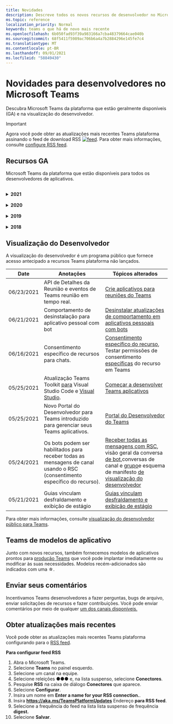```yaml
---
title: Novidades
description: Descreve todos os novos recursos de desenvolvedor no Microsoft Teams
ms.topic: reference
localization_priority: Normal
keywords: teams o que há de novo mais recente
ms.openlocfilehash: 6b050fad93f39a983166a7cba48379664cae040b
ms.sourcegitcommit: 68f5411f5989ac706b6a4a7b2884296e145fe7c4
ms.translationtype: MT
ms.contentlocale: pt-BR
ms.lasthandoff: 09/01/2021
ms.locfileid: "58849430"
---
```

# <a name="whats-new-for-developers-in-microsoft-teams"></a>Novidades para desenvolvedores no Microsoft Teams

Descubra Microsoft Teams da plataforma que estão geralmente disponíveis (GA) e na visualização do desenvolvedor.

> [!IMPORTANT]
> Agora você pode obter as atualizações mais recentes Teams plataforma assinando o feed de download RSS [ ![ feed](~/assets/images/RSSfeeds.png)](https://aka.ms/TeamsPlatformUpdates). Para obter mais informações, consulte [configure RSS feed](#get-latest-updates).

## <a name="ga-features"></a>Recursos GA

Microsoft Teams da plataforma que estão disponíveis para todos os desenvolvedores de aplicativos.

<br>

<details>

<summary><b>2021</b></summary>

| **Date** | **Anotações** | **Tópicos alterados** |
| -------- | --------- | ------------------ |
|08/31/2021| O recurso Custom Together Mode scenes combina os participantes em uma única cena virtual e coloca seus fluxos de vídeo em assentos pré-determinados. | [Cenas do modo Custom Together](~/apps-in-teams-meetings/teams-together-mode.md) |
|08/25/2021| Introduzido o guia passo a passo para criar um Teams com SSO (sign-on único). | [Guia passo a passo para criar um Teams com SSO](sbs-bots-with-sso.yml) |
|08/19/2021| Evento de atualização de instalação recebido ao instalar um bot em um thread de conversa. | [Evento de atualização de instalação](bots/how-to/conversations/subscribe-to-conversation-events.md#installation-update-event) |
|08/12/2021|Criar guias com Cartões Adaptáveis|[Criar guias com Cartões Adaptáveis](tabs/how-to/build-adaptive-card-tabs.md)|
|08/04/2021| As guias não terão mais margens ao redor de suas experiências.  | [Removendo margens de tabulação](resources/removing-tab-margins.md) |
|07/08/2021|A extensibilidade do aplicativo de reunião está disponível no celular. Os clientes móveis suportam aplicativos durante a reunião. |[Extensibilidade do aplicativo de reunião](apps-in-teams-meetings/meeting-app-extensibility.md)|
|06/28/2021|Integrar a funcionalidade do Se picker de pessoas.|[Funcionalidade Integrar Seletor de Pessoas](concepts/device-capabilities/people-picker-capability.md)|  
|06/25/2021| Introduzido o guia passo a passo para enviar mensagens proativas. | [Guia passo a passo para enviar mensagens proativas](sbs-send-proactive.yml) |
|06/09/2021| Exibição de estágio para imagens em Cartões Adaptáveis com `allowExpand` atributo. | [Exibição de estágio para imagens em Cartões Adaptáveis](~/task-modules-and-cards/cards/cards-format.md) |
|05/31/2021| Guias de conversa. | [Iniciar e continuar conversas sobre conteúdo em suas guias](~/tabs/how-to/conversational-tabs.md) |
|05/24/2021| Diretrizes Teams de design de aplicativos atualizadas com padrões móveis e muito mais.|[Projetando seu Teams aplicativo](~/concepts/design/design-teams-app-overview.md)
|05/13/2021| Adicionadas informações sobre mConnect e Skooler.|[Sistema de gerenciamento de aprendizagem de miojo](resources/moodle-overview.md)
|05/10/2021| O manifesto v1.10 é lançado.|[Esquema de manifesto](resources/schema/manifest-schema.md) |
|05/10/2021| Novo recurso de personalização de aplicativo.| [Habilitar organizações para personalizar seu aplicativo](concepts/design/enable-app-customization.md) |
|05/07/2021| Links profundos para chamadas de áudio e vídeo no chat. |[Links profundos](concepts/build-and-test/deep-links.md#deep-linking-to-an-audio-or-audio-video-call) |
|04/30/2021|Novas diretrizes sobre como publicar aplicativos no Teams store.|[Publique seu aplicativo no Teams,](concepts/deploy-and-publish/appsource/publish.md)Teams [de validação da loja](concepts/deploy-and-publish/appsource/prepare/teams-store-validation-guidelines.md) |
|04/29/2021 | Ações universais para cartões adaptáveis. | [Ações Universais para Cartões Adaptáveis](task-modules-and-cards/cards/universal-actions-for-adaptive-cards/overview.md) |
|04/29/2021 | Exibições específicas do usuário. | [Exibições Específicas do Usuário](task-modules-and-cards/cards/universal-actions-for-adaptive-cards/User-Specific-Views.md) |
|04/29/2021 | Fluxos de trabalho sequenciais. | [Fluxos de Trabalho Sequenciais](task-modules-and-cards/cards/universal-actions-for-adaptive-cards/Sequential-Workflows.md) |
|04/29/2021 | Cartões atualizados. | [Cartões atualizados](task-modules-and-cards/cards/universal-actions-for-adaptive-cards/Up-To-Date-Views.md) |
|04/08/2021| Recurso de personalização de aplicativos.|[Visão geral do aplicativo de equipes](concepts/design/enable-app-customization.md)de [design, visão geral](concepts/build-and-test/app-studio-overview.md#connectors)do estúdio do aplicativo e [esquema de manifesto](resources/schema/manifest-schema-dev-preview.md) |
|03/18/2021|Aviso: atualize para a versão 4.10 ou acima do SDK da Estrutura de Bots, conforme começamos com o processo de deprecação para `TeamsInfo.getMembers` e `TeamsInfo.GetMembersAsync` . | [Alterações na API de bot para membros da Equipe/Chat](resources/team-chat-member-api-changes.md) |
|03/05/2021|Escopo de instalação padrão e funcionalidade de grupo.| [Escopo de instalação padrão e funcionalidade de grupo](concepts/deploy-and-publish/add-default-install-scope.md) |
|03/05/2021|Reordenar guias de aplicativo pessoal.|[Reordenar a guia de chat em aplicativos pessoais](tabs/how-to/create-personal-tab.md#reorder-static-personal-tabs)|
|03/04/2021|Mascaramento de informações em cartões adaptáveis.| [Mascaramento de informações em cartões adaptáveis](task-modules-and-cards/cards/cards-format.md#information-masking-in-adaptive-cards) |
|02/19/2021|Recursos de localização adicionados. <br/> As informações de recursos de localização são adicionadas na visão geral dos recursos do dispositivo, permissões de dispositivo nativas, integração de recursos de mídia e arquivos de recursos de QR ou scanner de código de barras.|[Visão](concepts/device-capabilities/device-capabilities-overview.md)geral , [Solicitar permissões de dispositivo,](concepts/device-capabilities/native-device-permissions.md) [Integrar](concepts/device-capabilities/mobile-camera-image-permissions.md)recursos de mídia, [Integrar a QR](concepts/device-capabilities/qr-barcode-scanner-capability.md)ou o recurso de scanner de código de barras, [Integrar recursos de localização](concepts/device-capabilities/location-capability.md) |
|02/18/2021|Adicionado o recurso de QR ou scanner de código de barras. <br/> As informações de recurso de QR ou scanner de código de barras são adicionadas na visão geral dos recursos do dispositivo, permissões de dispositivo nativas e arquivos de recursos de mídia de integração.|[Visão](concepts/device-capabilities/device-capabilities-overview.md)geral , [Solicitar permissões de dispositivo,](concepts/device-capabilities/native-device-permissions.md) [Integrar recursos de mídia,](concepts/device-capabilities/mobile-camera-image-permissions.md) [Integrar a QR ou o](concepts/device-capabilities/qr-barcode-scanner-capability.md) recurso de scanner de código de barras |
|02/09/2021|Visão geral dos recursos do dispositivo adicionado. <br/> As informações de funcionalidade do microfone são adicionadas às permissões do dispositivo nativo e integram arquivos de recursos de mídia.|[Visão](concepts/device-capabilities/device-capabilities-overview.md)geral , [Solicitar permissões de dispositivo,](concepts/device-capabilities/native-device-permissions.md) [Integrar recursos de mídia](concepts/device-capabilities/mobile-camera-image-permissions.md)|

<br>

</details>

<br>

<details>
  
<summary><b>2020</b></summary>

| **Date** | **Anotações** | **Tópicos alterados** |
| -------- | --------- | ------------------ |
|11/30/2020|Integração da plataforma de identidade com Teams Toolkit e Visual Studio Code para guias.|[Autenticação de login único com Teams Toolkit e Visual Studio Code para guias](toolkit/visual-studio-code-tab-sso.md)|
|11/16/2020|Teams manifesto do aplicativo atualizado para a versão 1.8.|[Referência: esquema de manifesto para Microsoft Teams](resources/schema/manifest-schema.md)|
|11/10/2020|Teams de design de bot.|[Diretrizes de design de bot](bots/design/bots.md)|
|09/30/2020|Agora há suporte para o envio e recebimento de arquivos para bots em dispositivos móveis.|[Enviar e receber arquivos por meio de seu bot](resources/bot-v3/bots-files.md)|
|09/22/2020|Novas informações para começar a Teams desenvolvimento.|[Criar sua primeira visão geral Teams aplicativo](build-your-first-app/build-first-app-overview.md)|
|09/18/2020|Suporte para aplicativos de Teams de reunião (Visualização de Versão).|[Criar aplicativos para Teams reuniões e](apps-in-teams-meetings/create-apps-for-teams-meetings.md) [aplicativos em Teams reuniões](apps-in-teams-meetings/teams-apps-in-meetings.md)|
|08/19/2020|Importe Teams mensagens com o Microsoft Graph.|[Importar mensagens de plataforma de terceiros para o Teams usando o Microsoft Graph](graph-api/import-messages/import-external-messages-to-teams.md)
|08/12/2020 |Suporte a Cartões Adaptáveis no webhook de entrada movido para GA.|[Envie cartões adaptáveis usando um webhook de entrada](~/webhooks-and-connectors/how-to/connectors-using.md#send-adaptive-cards-using-an-incoming-webhook) |
|08/10/2020|Começar a criar Teams aplicativos com o Visual Studio Toolkit.|[Criar aplicativos com o Microsoft Teams Toolkit e Visual Studio Code](toolkit/visual-studio-overview.md) |
|08/06/2020|Suporte para autenticação SSO de guias.|[Desenvolver uma guia de Microsoft Teams SSO](tabs/how-to/authentication/auth-aad-sso.md#develop-an-sso-microsoft-teams-tab) |
|07/27/2020 | Graph bots e mensagens proativos (Visualização Pública).|[Habilitar a instalação proativa de bots e mensagens proativas Teams com o Microsoft Graph](graph-api/proactive-bots-and-messages/graph-proactive-bots-and-messages.md)|
|07/22/2020 |Atualizações de funcionalidade de dispositivo móvel.|[Solicitar permissões de dispositivo para sua guia Microsoft Teams de usuário](concepts/device-capabilities/native-device-permissions.md) |
|07/20/2020|Teams App Validation Tool for AppSource submissions.|[Teams Ferramenta de Validação de Aplicativos](concepts/deploy-and-publish/appsource/prepare/submission-checklist.md)
|07/15/2020|Crie um assistente virtual para Teams.|[Assistente Virtual para Microsoft Teams](samples/virtual-assistant.md)|
|07/14/2020|Navegando em uma documentação de indicador de carregamento nativo.|[Mostrando um indicador de carregamento nativo](tabs/how-to/create-tab-pages/content-page.md#show-a-native-loading-indicator)
|07/01/2020|Começar a criar Teams aplicativos com o Visual Studio Code Toolkit.|[Criar aplicativos com o Microsoft Teams Toolkit e Visual Studio Code](toolkit/visual-studio-code-overview.md) |
|07/01/2020|Login único para guias GA para clientes Teams web e desktop.|[Single Sign-On (SSO)](tabs/how-to/authentication/auth-aad-sso.md)|
|06/05/2020| Esquema de manifesto atualizado para a versão 1.7.| [Referência: esquema de manifesto para Microsoft Teams](resources/schema/manifest-schema.md)|
|05/18/2020|Integre Power Virtual Agents com Teams.|[Integrar um Power Virtual Agents chatbot com Microsoft Teams](bots/how-to/add-power-virtual-agents-bot-to-teams.md)|
|04/01/2020|Integrar sistemas WFM com o Conector de Turnos para Teams.|[Microsoft Teams Desloca conectores WFM](samples/shifts-wfm-connectors.md)
|03/24/2020 | Adicionado suporte para recuperar um único membro de uma conversa e suporte adicional para recuperar membros pagedos. | [Obter o contexto do Teams para o seu bot](~/bots/how-to/get-teams-context.md) |

<br>

</details>

<br>

<details>
  
<summary><b>2019</b></summary>

| **Date** | **Anotações** | **Tópicos alterados** |
| -------- | --------- | ------------------ |
| 12/26/2019 | O parâmetro em cargas enviadas a um bot não é mais criptografado, permitindo que você use esse valor para construir `replyToId` links profundos para essas mensagens. As cargas de mensagens incluem os valores criptografados no parâmetro `legacy.replyToId` .  |
| 11/05/2019 | Login único usando o Teams JavaScript SDK. | [Logon único](tabs/how-to/authentication/auth-aad-sso.md) |
| 10/31/2019 | Bots de conversa e documentação de extensão de mensagens atualizada para refletir o SDK da Estrutura de Bots 4.6. A documentação do SDK v3 está disponível na seção Recursos. | Toda a documentação de bot e extensão de mensagens. |
| 10/31/2019 | Nova estrutura de documentação e refatoria de artigos principais. Informe quaisquer links mortos ou 404s criando um problema GitHub. | Todos eles! |
| 09/13/2019 | O bot de solicitação é instalado a partir da extensão de mensagens baseada em ação. | [Iniciar ações com extensões de mensagens](resources/messaging-extension-v3/create-extensions.md#request-to-install-your-conversational-bot)
| 08/28/2019 | Suporte para canais privados em guias e conectores. | [Obtenha contexto para sua guia](tabs/how-to/access-teams-context.md#retrieve-context-in-private-channels) |
| 06/20/2019 | Compartilhe um site externo, de um site externo, em um Teams canal. | [Compartilhar com Teams](~/share-to-teams.md) |
| 05/25/2019 | Responder com a mensagem bot do módulo de tarefa. | [Responder com mensagem bot do módulo de tarefa](resources/messaging-extension-v3/create-extensions.md#respond-with-an-adaptive-card-message-sent-from-a-bot) |
| 05/25/2019 | Bots em chats de grupo. | [Interagir com um bot no chat de grupo ou canal](~/concepts/bots/bot-conversations/bots-conv-channel.md) |
| 05/20/2019 | Localização do manifesto do aplicativo. | [Localização de aplicativos](~/publishing/apps-localization.md) |
| 05/20/2019 | Ações de mensagem. | [Ações de mensagem](resources/messaging-extension-v3/create-extensions.md#action-type-message-extensions) |
| 05/20/2019 | Link desfraldado (visualizações de URL personalizadas). | [Desenrolamento de link](messaging-extensions/how-to/link-unfurling.md)|
| 05/06/2019 | Programa de certificação de aplicativos para aplicativos da loja. | [Certificação de Aplicativos](~/concepts/deploy-and-publish/appsource/post-publish/overview.md#complete-microsoft-365-certification) |
| 05/06/2019 | Modelos de aplicativo agora estão disponíveis. | [Modelos de aplicativo](~/samples/app-templates.md) |
| 04/23/2019 | Extensões de Mensagens baseadas em ação agora estão disponíveis. | [Extensões de Mensagens baseadas em ação](~/concepts/messaging-extensions/create-extensions.md) |
| 02/18/2019 | Criando links profundos para chat privado. | [Vinculação profunda a um chat](concepts/build-and-test/deep-links.md#deep-linking-to-a-chat) |
| 01/23/2019 | Surfacing SKU and licenceType information in the tab context. | [Contexto de tabulação](~/concepts/tabs/tabs-context.md) |

<br>

</details>

<br>

<details>

<summary><b>2018</b></summary>

| **Date** | **Anotações** | **Tópicos alterados** |
| -------- | --------- | ------------------ |
| 11/12/2018 | As guias no chat em grupo agora estão disponíveis na versão lançada do Teams. Como parte desse trabalho, a seção guias foi reformulada para maior clareza.| [Guias configuráveis](~/concepts/tabs/tabs-configurable.md) |
| 11/11/2018 | O início do Nó JS e do .NET/C# foi atualizado para usar o App Studio no Teams, e uma nova seção foi adicionada para hospedar aplicativos Teams baseados em nó no Azure. | Começar Microsoft Teams plataforma Microsoft Teams com [o C#/.NET](~/get-started/get-started-dotnet-app-studio.md)e o App Studio , Iniciar na plataforma Microsoft Teams com [o Node JS](~/get-started/get-started-nodejs-app-studio.md)e o App Studio, hospedar seu aplicativo node Teams no [Azure](~/get-started/get-started-nodejs-in-azure.md)|
| 11/09/2018 | Agora você pode criar links profundos para chats privados entre usuários. | [Vinculação profunda a um chat](concepts/build-and-test/deep-links.md#deep-linking-to-a-chat) |
| 11/08/2018 | Estrutura do SharePoint 1.7 enviou e com ele um novo recurso para usar Microsoft Teams guia como uma web part Estrutura do SharePoint web part. | [Guias no SharePoint](~/concepts/tabs/tabs-in-sharepoint.md) |
| 11/05/2018 | O **recurso de módulo de** tarefa foi lançado. Um módulo de tarefa permite que você crie experiências pop-up modais em seu aplicativo Teams, a partir de bots e guias. Dentro do pop-up, você pode executar seu próprio código HTML/JavaScript personalizado, mostrar um widget baseado como um vídeo do YouTube ou do Microsoft Stream ou exibir um cartão `<iframe>` [Adaptável](/adaptive-cards/). | [Visão geral do](~/concepts/task-modules/task-modules-overview.md)módulo de tarefas , [módulo de tarefa em guias](~/concepts/task-modules/task-modules-tabs.md), módulo de tarefa em  [bots](~/concepts/task-modules/task-modules-bots.md) |
| 10/05/2018 | As informações de formatação para cartões foram atualizadas e testadas nos clientes desktop, iOS e Android para Teams. | [Cartões,](~/concepts/cards/cards.md) [formatação de cartão](~/concepts/cards/cards-format.md) |
| 09/24/2018 | As APIs de chamadas e reuniões online da Microsoft Graph foram lançadas para a versão beta, e Teams aplicativos agora podem interagir com os usuários de maneiras ricas usando voz e vídeo. | [Bots de](~/concepts/calls-and-meetings/registering-calling-bot.md)chamadas e reuniões online, conceitos de mídia em tempo [real,](~/concepts/calls-and-meetings/real-time-media-concepts.md)Registro de um [bot](~/concepts/calls-and-meetings/registering-calling-bot.md)de chamada, [Depuração](~/concepts/calls-and-meetings/debugging-local-testing-calling-meeting-bots.md)e teste local, mídia hospedada por [aplicativo,](~/concepts/calls-and-meetings/requirements-considerations-application-hosted-media-bots.md)Manipulação de notificações de chamada [de entrada](~/concepts/calls-and-meetings/call-notifications.md) |
| 09/11/2018 | As páginas de configuração de tabulação agora são significativamente mais altas. | [Design de tabulação](tabs/design/tabs.md) |
| 08/15/2018 | Cartões adaptáveis agora são suportados em Teams.|[Ações de cartão adaptáveis em Teams](task-modules-and-cards/cards/cards-reference.md#adaptive-card) |
| 08/10/2018 | Suporte para cliente para DevTools.| [DevTools para o cliente Microsoft Teams desktop](~/resources/dev-preview/developer-preview-tools.md)|
| 08/08/2018 | As extensões de mensagens agora suportam vários comandos. | [composeExtensions.commands](~/resources/schema/manifest-schema.md#composeextensionscommands)|
| 08/07/2018 | A configuração em linha agora é suportada em Conectores. A documentação conectores também foi revisada e expandida para maior clareza.| [Conectores](~/concepts/connectors/connectors.md)|
| 08/06/2018 | Seu bot agora pode enviar e receber arquivos.| [Enviar e receber arquivos por meio de seu bot](~/bots/how-to/bots-filesv4.md)|
| 07/23/2018 | Informações sobre a re-certificação de aplicativos foram adicionadas à seção Publicação. |[Permissões de manifesto](resources/schema/manifest-schema.md#permissions)|
| 07/16/2018 | Mais espaço foi alocado para a página de configuração de tabulação. | [A página de configuração de tabulação é significativamente mais alta](tabs/design/tabs.md)|
| 07/12/2018 | Informações sobre o acesso de convidados. | [Acesso para convidado no Microsoft Teams](/microsoftteams/guest-access#guest-access-overview)|
| 06/07/2018 | Foram adicionadas informações Microsoft Teams catálogo de aplicativos de locatários. | [Publicar seu Microsoft Teams app](~/publishing/apps-publish.md)|
| 05/29/2018 | Os cartões adaptáveis são suportados em Teams. | [Ações de cartão adaptáveis em Teams](task-modules-and-cards/cards/cards-reference.md) |
| 04/17/2018 | replyToID foi adicionado à carga para as `Invoke` ações `MessageBack` de cartão e. Isso é especialmente útil se você precisar atualizar a mensagem de onde a ação do cartão veio. | [Ações do cartão](~/concepts/cards/cards-actions.md)|
| 04/12/2018 | Este tópico foi adicionado para acompanhar as alterações na interface Teams de programação e neste conjunto de documentação. | [Novidades](~/whats-new.md)|
| 04/10/2018 | As URLs de autenticação alteradas para usar consistentemente a ID do locatário no caminho. | [Fluxo de autenticação para guias,](~/concepts/authentication/auth-flow-tab.md) [autenticação de guia AAD](~/concepts/authentication/auth-tab-AAD.md)|
| 04/06/2018 | Foram adicionadas diretrizes de design para usar a Caixa de Comando. |[Caixa de comando](~/resources/design/framework/command-box.md)|
| 04/02/2018 | Usando bots para enviar notificações para seu aplicativo. |[Bots somente de notificação](~/concepts/bots/bots-notification-only.md)|
| 03/27/2018 | Documentação expandida para mensagens proativas. |[Iniciar uma conversa](./concepts/bots/bot-conversations/bots-conv-proactive.md)|
| 03/15/2018 | Documentação refatorada para cartões. |[Cartões,](~/concepts/cards/cards.md) [Ações de cartão,](~/concepts/cards/cards-actions.md) [formatação de cartão,](~/concepts/cards/cards-format.md) [referência de cartão](~/concepts/cards/cards-reference.md)|
| 03/03/2018 | Adicionada documentação para Teams App Studio. |[Desenvolver rapidamente aplicativos com Teams App Studio](~/get-started/get-started-app-studio.md), usando a biblioteca de controle no App [Studio](~/get-started/app-studio-component-library.md)|
| 02/27/2018 | Adicionado código de exemplo para demonstrar o método AsTeamsChannelAccounts(). |[Obter contexto para o bot](~/concepts/bots/bots-context.md)|
| 02/05/2018 | Foram adicionados tópicos para começar a usar C#. |[Introdução à plataforma do Microsoft Teams com C#/.NET](./get-started/get-started-dotnet-app-studio.md)|

<br>

</details>

## <a name="developer-preview"></a>Visualização do Desenvolvedor

A visualização do desenvolvedor é um programa público que fornece acesso antecipado a recursos Teams plataforma não lançados.  

| **Date** | **Anotações** | **Tópicos alterados** |
| -------- | --------- | ------------------ |
|06/23/2021| API de Detalhes da Reunião e eventos de Teams reunião em tempo real. | [Crie aplicativos para reuniões do Teams](~/apps-in-teams-meetings/API-references.md#meeting-details-api) |
|06/21/2021|Comportamento de desinstalação para aplicativo pessoal com bot | [Desinstalar atualizações de comportamento em aplicativos pessoais com bots](bots/how-to/conversations/subscribe-to-conversation-events.md#uninstall-behavior-for-personal-app-with-bot)|
|06/16/2021| Consentimento específico de recursos para chats. |[Consentimento específico do recurso](graph-api/rsc/resource-specific-consent.md), Testar permissões de consentimento [específicas](graph-api/rsc/test-resource-specific-consent.md) do recurso em Teams|
|05/25/2021| Atualização Teams Toolkit [para](https://marketplace.visualstudio.com/items?itemName=TeamsDevApp.ms-teams-vscode-extension) Visual Studio Code e [Visual Studio](https://marketplace.visualstudio.com/items?itemName=msft-vsteamstoolkit.vsteamstoolkit&ssr=false#overview). | [Começar a desenvolver Teams aplicativos](~/get-started/prerequisites.md) |
|05/25/2021| Novo Portal do Desenvolvedor para Teams introduzido para gerenciar seus Teams aplicativos. | [Portal do Desenvolvedor do Teams](concepts/build-and-test/teams-developer-portal.md) |
|05/24/2021|Os bots podem ser habilitados para receber todas as mensagens de canal usando o RSC (consentimento específico do recurso).|[Receber todas as mensagens com RSC](~/bots/how-to/conversations/channel-messages-with-rsc.md), visão geral da conversa [de bot,](~/bots/how-to/conversations/conversation-basics.md)conversas de canal e [grupo](~/bots/how-to/conversations/channel-and-group-conversations.md)e esquema de manifesto [de visualização do desenvolvedor](~/resources/schema/manifest-schema-dev-preview.md) |
|05/21/2021|Guias vinculam desfraldamento e exibição de estágio|[Guias vinculam desfraldamento e exibição de estágio](tabs/tabs-link-unfurling.md) |

Para obter mais informações, consulte [visualização do desenvolvedor público para Teams](~/resources/dev-preview/developer-preview-intro.md).

## <a name="teams-app-template-catalog"></a>Teams de modelos de aplicativo

Junto com novos recursos, também fornecemos modelos de aplicativos prontos para [produção Teams](samples/app-templates.md) que você pode implantar imediatamente ou modificar às suas necessidades. Modelos recém-adicionados são indicados com uma ☆.

## <a name="submit-your-feedback"></a>Enviar seus comentários

Incentivamos Teams desenvolvedores a fazer perguntas, bugs de arquivo, enviar solicitações de recursos e fazer contribuições. Você pode enviar comentários por meio de qualquer [um dos canais disponíveis.](feedback.md)

## <a name="get-latest-updates"></a>Obter atualizações mais recentes

Você pode obter as atualizações mais recentes Teams plataforma configurando para o [RSS feed](https://aka.ms/TeamsPlatformUpdates).

**Para configurar feed RSS**

1. Abra o Microsoft Teams.
1. Selecione **Teams** no painel esquerdo.
1. Selecione um canal na equipe.
1. Selecione releições &#x25CF;&#x25CF;&#x25CF; e, na lista suspenso, selecione **Conectores**.
1. Pesquise **RSS** na caixa de diálogo **Conectores** que aparece.
1. Selecione **Configurar**.
1. Insira um nome em **Enter a name for your RSS connection.**.
1. Insira **https://aka.ms/TeamsPlatformUpdates** Endereço **para RSS feed**.
1. Selecione a frequência do feed na lista lista suspenso de frequência **digest.**
1. Selecione **Salvar**.
